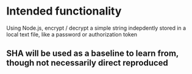 # Intended functionality
Using Node.js, encrypt / decrypt a simple string indepdently stored in a local text file, like a password or authorization token

## SHA will be used as a baseline to learn from, though not necessarily direct reproduced
